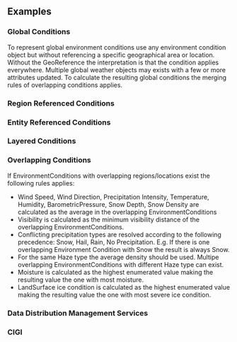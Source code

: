 ## Examples

### Global Conditions
To represent global environment conditions use any environment condition object but without referencing a specific geographical area or location. 
Without the GeoReference the interpretation is that the condition applies everywhere.
Multiple global weather objects may exists with a few or more attributes updated. To calculate the resulting global conditions the merging rules of overlapping conditions applies.

### Region Referenced Conditions

### Entity Referenced Conditions

### Layered Conditions

### Overlapping Conditions
If EnvironmentConditions with overlapping regions/locations exist the following rules applies: 

* Wind Speed, Wind Direction, Precipitation Intensity, Temperature, Humidity, BarometricPressure, Snow Depth, Snow Density are calculated as the average in the overlapping EnvironmentConditions
* Visibility is calculated as the minimum visibility distance of the overlapping EnvironmentConditions.
* Conflicting precipitation types are resolved according to the following precedence: Snow, Hail, Rain, No Precipitation. E.g. If there is one overlapping Environment Condition with Snow the result is always Snow.
* For the same Haze type the average density should be used. Multipe overlapping EnvironmentConditions with different Haze type can exist.
* Moisture is calculated as the highest enumerated value making the resulting value the one with most moisture.
* LandSurface ice condition is calculated as the highest enumerated value making the resulting value the one with most severe ice condition.

### Data Distribution Management Services

### CIGI
